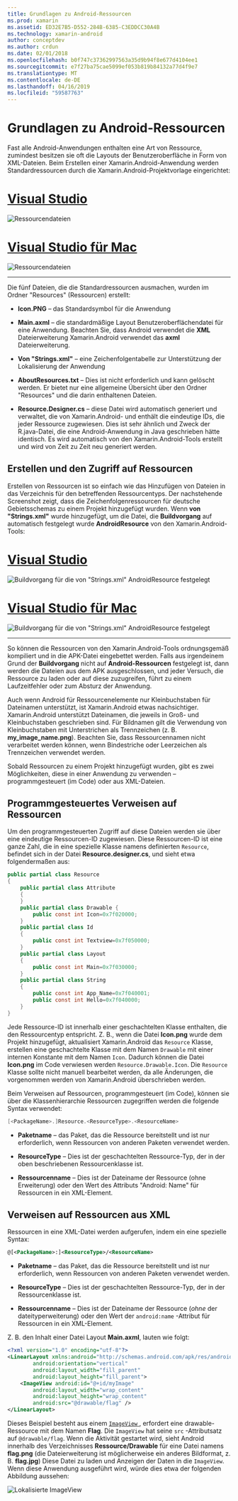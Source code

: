 ```yaml
---
title: Grundlagen zu Android-Ressourcen
ms.prod: xamarin
ms.assetid: ED32E7B5-D552-284B-6385-C3EDDCC30A4B
ms.technology: xamarin-android
author: conceptdev
ms.author: crdun
ms.date: 02/01/2018
ms.openlocfilehash: b0f747c37362997563a35d9b94f8e677d4104ee1
ms.sourcegitcommit: e7f27ba75cae5099ef053b819b84132a77d4f9e7
ms.translationtype: MT
ms.contentlocale: de-DE
ms.lasthandoff: 04/16/2019
ms.locfileid: "59587763"
---
```

# <a name="android-resource-basics"></a>Grundlagen zu Android-Ressourcen

Fast alle Android-Anwendungen enthalten eine Art von Ressource, zumindest besitzen sie oft die Layouts der Benutzeroberfläche in Form von XML-Dateien. Beim Erstellen einer Xamarin.Android-Anwendung werden Standardressourcen durch die Xamarin.Android-Projektvorlage eingerichtet:

# <a name="visual-studiotabwindows"></a>[Visual Studio](#tab/windows)

![Ressourcendateien](android-resource-basics-images/01-resource-files-vs.png)
 
# <a name="visual-studio-for-mactabmacos"></a>[Visual Studio für Mac](#tab/macos)

![Ressourcendateien](android-resource-basics-images/01-resource-files-xs.png)
 
-----

Die fünf Dateien, die die Standardressourcen ausmachen, wurden im Ordner "Resources" (Ressourcen) erstellt:

-  **Icon.PNG** &ndash; das Standardsymbol für die Anwendung

-  **Main.axml** &ndash; die standardmäßige Layout Benutzeroberflächendatei für eine Anwendung. Beachten Sie, dass Android verwendet die **XML** Dateierweiterung Xamarin.Android verwendet das **axml** Dateierweiterung.

-  **Von "Strings.xml"** &ndash; eine Zeichenfolgentabelle zur Unterstützung der Lokalisierung der Anwendung

-  **AboutResources.txt** &ndash; Dies ist nicht erforderlich und kann gelöscht werden. Er bietet nur eine allgemeine Übersicht über den Ordner "Resources" und die darin enthaltenen Dateien.

-  **Resource.Designer.cs** &ndash; diese Datei wird automatisch generiert und verwaltet, die von Xamarin.Android- und enthält die eindeutige IDs, die jeder Ressource zugewiesen. Dies ist sehr ähnlich und Zweck der R.java-Datei, die eine Android-Anwendung in Java geschrieben hätte identisch. Es wird automatisch von den Xamarin.Android-Tools erstellt und wird von Zeit zu Zeit neu generiert werden.


## <a name="creating-and-accessing-resources"></a>Erstellen und den Zugriff auf Ressourcen

Erstellen von Ressourcen ist so einfach wie das Hinzufügen von Dateien in das Verzeichnis für den betreffenden Ressourcentyps. Der nachstehende Screenshot zeigt, dass die Zeichenfolgenressourcen für deutsche Gebietsschemas zu einem Projekt hinzugefügt wurden. Wenn **von "Strings.xml"** wurde hinzugefügt, um die Datei, die **Buildvorgang** auf automatisch festgelegt wurde **AndroidResource** von den Xamarin.Android-Tools:

# <a name="visual-studiotabwindows"></a>[Visual Studio](#tab/windows)

![Buildvorgang für die von "Strings.xml" AndroidResource festgelegt](android-resource-basics-images/02-build-action-vs.png)
 
# <a name="visual-studio-for-mactabmacos"></a>[Visual Studio für Mac](#tab/macos)

![Buildvorgang für die von "Strings.xml" AndroidResource festgelegt](android-resource-basics-images/02-build-action-xs.png)
 
-----
 

So können die Ressourcen von den Xamarin.Android-Tools ordnungsgemäß kompiliert und in die APK-Datei eingebettet werden. Falls aus irgendeinem Grund der **Buildvorgang** nicht auf **Android-Ressourcen** festgelegt ist, dann werden die Dateien aus dem APK ausgeschlossen, und jeder Versuch, die Ressource zu laden oder auf diese zuzugreifen, führt zu einem Laufzeitfehler oder zum Absturz der Anwendung.

Auch wenn Android für Ressourcenelemente nur Kleinbuchstaben für Dateinamen unterstützt, ist Xamarin.Android etwas nachsichtiger. Xamarin.Android unterstützt Dateinamen, die jeweils in Groß- und Kleinbuchstaben geschrieben sind. Für Bildnamen gilt die Verwendung von Kleinbuchstaben mit Unterstrichen als Trennzeichen (z. B. **my\_image\_name.png**). Beachten Sie, dass Ressourcennamen nicht verarbeitet werden können, wenn Bindestriche oder Leerzeichen als Trennzeichen verwendet werden.

Sobald Ressourcen zu einem Projekt hinzugefügt wurden, gibt es zwei Möglichkeiten, diese in einer Anwendung zu verwenden &ndash; programmgesteuert (im Code) oder aus XML-Dateien.


## <a name="referencing-resources-programmatically"></a>Programmgesteuertes Verweisen auf Ressourcen

Um den programmgesteuerten Zugriff auf diese Dateien werden sie über eine eindeutige Ressourcen-ID zugewiesen. Diese Ressourcen-ID ist eine ganze Zahl, die in eine spezielle Klasse namens definierten `Resource`, befindet sich in der Datei **Resource.designer.cs**, und sieht etwa folgendermaßen aus:

```csharp
public partial class Resource
{
    public partial class Attribute
    {
    }
    public partial class Drawable {
        public const int Icon=0x7f020000;
    }
    public partial class Id
    {
        public const int Textview=0x7f050000;
    }
    public partial class Layout
    {
        public const int Main=0x7f030000;
    }
    public partial class String
    {
        public const int App_Name=0x7f040001;
        public const int Hello=0x7f040000;
    }
}
```

Jede Ressource-ID ist innerhalb einer geschachtelten Klasse enthalten, die den Ressourcentyp entspricht. Z. B., wenn die Datei **Icon.png** wurde dem Projekt hinzugefügt, aktualisiert Xamarin.Android das `Resource` Klasse, erstellen eine geschachtelte Klasse mit dem Namen `Drawable` mit einer internen Konstante mit dem Namen `Icon`.
Dadurch können die Datei **Icon.png** im Code verwiesen werden `Resource.Drawable.Icon`. Die `Resource` Klasse sollte nicht manuell bearbeitet werden, da alle Änderungen, die vorgenommen werden von Xamarin.Android überschrieben werden.

Beim Verweisen auf Ressourcen, programmgesteuert (im Code), können sie über die Klassenhierarchie Ressourcen zugegriffen werden die folgende Syntax verwendet:

```csharp
[<PackageName>.]Resource.<ResourceType>.<ResourceName>
```

-  **Paketname** &ndash; das Paket, das die Ressource bereitstellt und ist nur erforderlich, wenn Ressourcen von anderen Paketen verwendet werden.

-  **ResourceType** &ndash; Dies ist der geschachtelten Ressource-Typ, der in der oben beschriebenen Ressourcenklasse ist.

-  **Ressourcenname** &ndash; Dies ist der Dateiname der Ressource (ohne Erweiterung) oder den Wert des Attributs "Android: Name" für Ressourcen in ein XML-Element.


## <a name="referencing-resources-from-xml"></a>Verweisen auf Ressourcen aus XML

Ressourcen in eine XML-Datei werden aufgerufen, indem ein eine spezielle Syntax:

```xml
@[<PackageName>:]<ResourceType>/<ResourceName>
```

-  **Paketname** &ndash; das Paket, das die Ressource bereitstellt und ist nur erforderlich, wenn Ressourcen von anderen Paketen verwendet werden.

-  **ResourceType** &ndash; Dies ist der geschachtelten Ressource-Typ, der in der Ressourcenklasse ist.

-  **Ressourcenname** &ndash; Dies ist der Dateiname der Ressource (*ohne* der dateityperweiterung) oder den Wert der `android:name` -Attribut für Ressourcen in ein XML-Element.

Z. B. den Inhalt einer Datei Layout **Main.axml**, lauten wie folgt:

```xml
<?xml version="1.0" encoding="utf-8"?>
<LinearLayout xmlns:android="http://schemas.android.com/apk/res/android"
        android:orientation="vertical"
        android:layout_width="fill_parent"
        android:layout_height="fill_parent">
    <ImageView android:id="@+id/myImage"
        android:layout_width="wrap_content"
        android:layout_height="wrap_content"
        android:src="@drawable/flag" />
</LinearLayout>
```

Dieses Beispiel besteht aus einem [ `ImageView` ](https://github.com/xamarin/recipes/tree/master/Recipes/android/controls/imageview) , erfordert eine drawable-Ressource mit dem Namen **Flag**. Die `ImageView` hat seine `src` -Attributsatz auf `@drawable/flag`. Wenn die Aktivität gestartet wird, sieht Android innerhalb des Verzeichnisses **Ressource/Drawable** für eine Datei namens **flag.png** (die Dateierweiterung ist möglicherweise ein anderes Bildformat, z. B. **flag.jpg**) Diese Datei zu laden und Anzeigen der Daten in die `ImageView`.
Wenn diese Anwendung ausgeführt wird, würde dies etwa der folgenden Abbildung aussehen:

![Lokalisierte ImageView](android-resource-basics-images/03-localized-screenshot.png)

